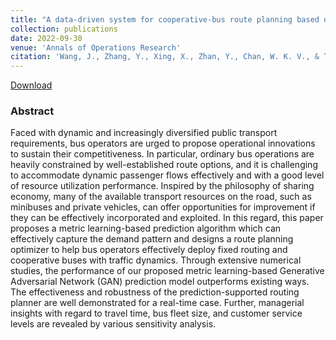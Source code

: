 ```yaml
---
title: "A data-driven system for cooperative-bus route planning based on generative adversarial network and metric learning"
collection: publications
date: 2022-09-30
venue: 'Annals of Operations Research'
citation: 'Wang, J., Zhang, Y., Xing, X., Zhan, Y., Chan, W. K. V., & Tiwari, S. (2022). A data-driven system for cooperative-bus route planning based on generative adversarial network and metric learning. Annals of Operations Research, 1-27.'
---
```

[Download](https://arxiv.org/pdf/2303.12336.pdf)

### Abstract
Faced with dynamic and increasingly diversified public transport requirements, bus operators are urged to propose operational innovations to sustain their competitiveness. In particular, ordinary bus operations are heavily constrained by well-established route options, and it is challenging to accommodate dynamic passenger flows effectively and with a good level of resource utilization performance. Inspired by the philosophy of sharing economy, many of the available transport resources on the road, such as minibuses and private vehicles, can offer opportunities for improvement if they can be effectively incorporated and exploited. In this regard, this paper proposes a metric learning-based prediction algorithm which can effectively capture the demand pattern and designs a route planning optimizer to help bus operators effectively deploy fixed routing and cooperative buses with traffic dynamics. Through extensive numerical studies, the performance of our proposed metric learning-based Generative Adversarial Network (GAN) prediction model outperforms existing ways. The effectiveness and robustness of the prediction-supported routing planner are well demonstrated for a real-time case. Further, managerial insights with regard to travel time, bus fleet size, and customer service levels are revealed by various sensitivity analysis.
